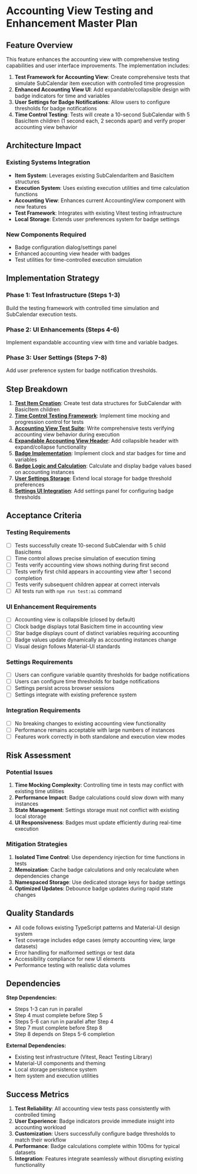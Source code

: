 # Accounting View Testing and Enhancement Master Plan

## Feature Overview

This feature enhances the accounting view with comprehensive testing capabilities and user interface improvements. The implementation includes:

1. **Test Framework for Accounting View**: Create comprehensive tests that simulate SubCalendar item execution with controlled time progression
2. **Enhanced Accounting View UI**: Add expandable/collapsible design with badge indicators for time and variables
3. **User Settings for Badge Notifications**: Allow users to configure thresholds for badge notifications
4. **Time Control Testing**: Tests will create a 10-second SubCalendar with 5 BasicItem children (1 second each, 2 seconds apart) and verify proper accounting view behavior

## Architecture Impact

### Existing Systems Integration
- **Item System**: Leverages existing SubCalendarItem and BasicItem structures
- **Execution System**: Uses existing execution utilities and time calculation functions  
- **Accounting View**: Enhances current AccountingView component with new features
- **Test Framework**: Integrates with existing Vitest testing infrastructure
- **Local Storage**: Extends user preferences system for badge settings

### New Components Required
- Badge configuration dialog/settings panel
- Enhanced accounting view header with badges
- Test utilities for time-controlled execution simulation

## Implementation Strategy

### Phase 1: Test Infrastructure (Steps 1-3)
Build the testing framework with controlled time simulation and SubCalendar execution tests.

### Phase 2: UI Enhancements (Steps 4-6) 
Implement expandable accounting view with time and variable badges.

### Phase 3: User Settings (Steps 7-8)
Add user preference system for badge notification thresholds.

## Step Breakdown

1. **[Test Item Creation](./accounting_view_testing_step1.md)**: Create test data structures for SubCalendar with BasicItem children
2. **[Time Control Testing Framework](./accounting_view_testing_step2.md)**: Implement time mocking and progression control for tests  
3. **[Accounting View Test Suite](./accounting_view_testing_step3.md)**: Write comprehensive tests verifying accounting view behavior during execution
4. **[Expandable Accounting View Header](./accounting_view_testing_step4.md)**: Add collapsible header with expand/collapse functionality
5. **[Badge Implementation](./accounting_view_testing_step5.md)**: Implement clock and star badges for time and variables
6. **[Badge Logic and Calculation](./accounting_view_testing_step6.md)**: Calculate and display badge values based on accounting instances
7. **[User Settings Storage](./accounting_view_testing_step7.md)**: Extend local storage for badge threshold preferences  
8. **[Settings UI Integration](./accounting_view_testing_step8.md)**: Add settings panel for configuring badge thresholds

## Acceptance Criteria

### Testing Requirements
- [ ] Tests successfully create 10-second SubCalendar with 5 child BasicItems
- [ ] Time control allows precise simulation of execution timing
- [ ] Tests verify accounting view shows nothing during first second
- [ ] Tests verify first child appears in accounting view after 1 second completion
- [ ] Tests verify subsequent children appear at correct intervals
- [ ] All tests run with `npm run test:ai` command

### UI Enhancement Requirements  
- [ ] Accounting view is collapsible (closed by default)
- [ ] Clock badge displays total BasicItem time in accounting view
- [ ] Star badge displays count of distinct variables requiring accounting
- [ ] Badge values update dynamically as accounting instances change
- [ ] Visual design follows Material-UI standards

### Settings Requirements
- [ ] Users can configure variable quantity thresholds for badge notifications
- [ ] Users can configure time thresholds for badge notifications  
- [ ] Settings persist across browser sessions
- [ ] Settings integrate with existing preference system

### Integration Requirements
- [ ] No breaking changes to existing accounting view functionality
- [ ] Performance remains acceptable with large numbers of instances
- [ ] Features work correctly in both standalone and execution view modes

## Risk Assessment

### Potential Issues
1. **Time Mocking Complexity**: Controlling time in tests may conflict with existing time utilities
2. **Performance Impact**: Badge calculations could slow down with many instances
3. **State Management**: Settings storage must not conflict with existing local storage
4. **UI Responsiveness**: Badges must update efficiently during real-time execution

### Mitigation Strategies
1. **Isolated Time Control**: Use dependency injection for time functions in tests
2. **Memoization**: Cache badge calculations and only recalculate when dependencies change
3. **Namespaced Storage**: Use dedicated storage keys for badge settings
4. **Optimized Updates**: Debounce badge updates during rapid state changes

## Quality Standards

- All code follows existing TypeScript patterns and Material-UI design system
- Test coverage includes edge cases (empty accounting view, large datasets)
- Error handling for malformed settings or test data  
- Accessibility compliance for new UI elements
- Performance testing with realistic data volumes

## Dependencies

**Step Dependencies:**
- Steps 1-3 can run in parallel
- Step 4 must complete before Step 5
- Steps 5-6 can run in parallel after Step 4
- Step 7 must complete before Step 8
- Step 8 depends on Steps 5-6 completion

**External Dependencies:**
- Existing test infrastructure (Vitest, React Testing Library)
- Material-UI components and theming
- Local storage persistence system
- Item system and execution utilities

## Success Metrics

1. **Test Reliability**: All accounting view tests pass consistently with controlled timing
2. **User Experience**: Badge indicators provide immediate insight into accounting workload
3. **Customization**: Users successfully configure badge thresholds to match their workflow
4. **Performance**: Badge calculations complete within 100ms for typical datasets
5. **Integration**: Features integrate seamlessly without disrupting existing functionality
